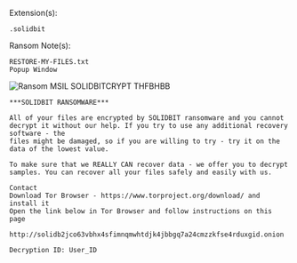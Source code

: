 Extension(s): 
```
.solidbit
```
Ransom Note(s): 
```
RESTORE-MY-FILES.txt
Popup Window
```
![Ransom MSIL SOLIDBITCRYPT THFBHBB](https://github.com/user-attachments/assets/ac7aaaaa-7aa5-495b-8afa-e2f500c48578)
```
***SOLIDBIT RANSOMWARE***

Аll оf уоur files аrе еncrуptеd bу SOLIDBIT rаnsоmwаrе and you cannot
decrypt it without our help. If you try to use any additional recovery software - the
files might be damaged, so if you are willing to try - try it on the data of the lowest value.

To make sure that we REALLY CAN recover data - we offer you to decrypt 
samples. You can recover all your files safely and easily with us.

Contact   
Download Tor Browser - https://www.torproject.org/download/ and install it
Open the link below in Tor Browser and follow instructions on this page

http://solidb2jco63vbhx4sfimnqmwhtdjk4jbbgq7a24cmzzkfse4rduxgid.onion

Decryption ID: User_ID
```
